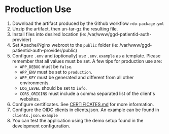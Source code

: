 # Production Use

1. Download the artifact produced by the Github workflow `rdo-package.yml`
2. Unzip the artifact, then un-tar-gz the resulting file.
3. Install files into desired location (ie: /var/www/ggd-patientid-auth-provider)
4. Set Apache/Nginx webroot to the `public` folder (ie: /var/www/ggd-patientid-auth-provider/public)
5. Configure `.env` and (optionally) use `.env.example` as a template. Please remember that all values must be set. A few tips for production use are:
    - `APP_DEBUG` must be `false`.
    - `APP_ENV` must be set to `production`.
    - `APP_KEY` must be generated and different from all other environments.
    - `LOG_LEVEL` should be set to `info`.
    - `CORS_ORIGINS` must include a comma separated list of the client's websites.
6. Configure certificates. See [CERTIFICATES.md](CERTIFICATES.md) for more information.
7. Configure the OIDC clients in clients.json. An example can be found in `clients.json.example`
8. You can test the application using the demo setup found in the development configuration.

